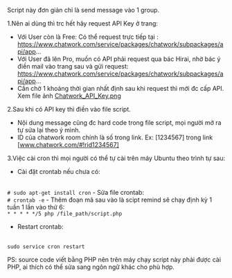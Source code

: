 Script này đơn giản chỉ là send message vào 1 group.

1.Nên ai dùng thì trc hết hãy request API Key ở trang: 
- Với User còn là Free: Có thể request trực tiếp tại : https://www.chatwork.com/service/packages/chatwork/subpackages/api/app...
- Với User đã lên Pro, muốn có API phải request qua bác Hirai, nhờ bác ý điền mail vào trang sau và gửi request: https://www.chatwork.com/service/packages/chatwork/subpackages/api/app...
- Cần chờ 1 khoảng thời gian nhất định sau khi request thì mới đc cấp API.
Xem file ảnh <a href="https://github.com/nguyenvanvuong/reminder_bot/blob/master/Chatwork_API_Key.png" title="API">Chatwork_API_Key.png</a>

2.Sau khi có API key thì điền vào file script. 
- Nội dung message cũng đc hard code trong file script, mọi người mở ra tự sửa lại theo ý mình.
- ID của chatwork room chính là số trong link. Ex: [1234567] trong link [www.chatwork.com/#!rid1234567]

3.Việc cài cron thì mọi người có thể tự cài trên máy Ubuntu theo trình tự sau:
- Cài đặt crontab nếu chưa có:
<br />
<code># sudo apt-get install cron</code>
- Sửa file crontab:
<br />
<code># crontab -e</code>
- Thêm đoạn mã sau vào là scipt remind sẽ chạy định kỳ 1 tuần 1 lần vào thứ 6:
<br />
<code>* * * * */5 php /file_path/script.php</code>

- Restart crontab:
<br />
<code>sudo service cron restart</code>

PS: source code viết bằng PHP nên trên máy chạy script này phải được cài PHP, ai thích có thể sửa sang ngôn ngữ khác cho phù hợp.
